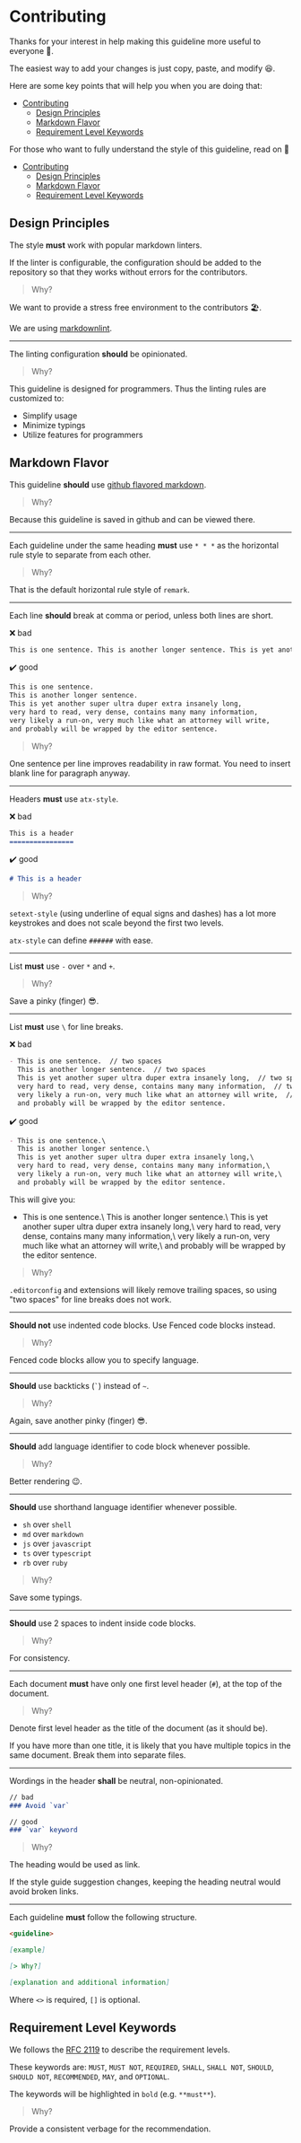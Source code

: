 <!-- omit in toc -->

# Contributing

Thanks for your interest in help making this guideline more useful to everyone 🌷.

The easiest way to add your changes is just copy, paste, and modify 😆.

Here are some key points that will help you when you are doing that:

<!-- no toc -->

- [Contributing](#contributing)
  - [Design Principles](#design-principles)
  - [Markdown Flavor](#markdown-flavor)
  - [Requirement Level Keywords](#requirement-level-keywords)

For those who want to fully understand the style of this guideline, read on 🥃

- [Contributing](#contributing)
  - [Design Principles](#design-principles)
  - [Markdown Flavor](#markdown-flavor)
  - [Requirement Level Keywords](#requirement-level-keywords)

## Design Principles

The style **must** work with popular markdown linters.

If the linter is configurable,
the configuration should be added to the repository so that they works without errors for the contributors.

> Why?

We want to provide a stress free environment to the contributors 🏖.

We are using [markdownlint](https://github.com/DavidAnson/markdownlint).

---

The linting configuration **should** be opinionated.

> Why?

This guideline is designed for programmers.
Thus the linting rules are customized to:

- Simplify usage
- Minimize typings
- Utilize features for programmers

## Markdown Flavor

This guideline **should** use [github flavored markdown](https://help.github.com/articles/github-flavored-markdown/).

> Why?

Because this guideline is saved in github and can be viewed there.

---

Each guideline under the same heading **must** use `* * *` as the horizontal rule style to separate from each other.

> Why?

That is the default horizontal rule style of `remark`.

---

Each line **should** break at comma or period, unless both lines are short.

❌ bad

```md
This is one sentence. This is another longer sentence. This is yet another super ultra duper extra insanely long, very hard to read, very dense, contains many many information, very likely a run-on, very much like what an attorney will write, and probably will be wrapped by the editor sentence.
```

✔️ good

```md
This is one sentence.
This is another longer sentence.
This is yet another super ultra duper extra insanely long,
very hard to read, very dense, contains many many information,
very likely a run-on, very much like what an attorney will write,
and probably will be wrapped by the editor sentence.
```

> Why?

One sentence per line improves readability in raw format.
You need to insert blank line for paragraph anyway.

---

Headers **must** use `atx-style`.

❌ bad

```md
This is a header
================
```

✔️ good

```md
# This is a header
```

> Why?

`setext-style` (using underline of equal signs and dashes) has a lot more keystrokes and does not scale beyond the first two levels.

`atx-style` can define `######` with ease.

---

List **must** use `-` over `*` and `+`.

> Why?

Save a pinky (finger) 😎.

---

List **must** use `\` for line breaks.

❌ bad

```md
- This is one sentence.  // two spaces
  This is another longer sentence.  // two spaces
  This is yet another super ultra duper extra insanely long,  // two spaces
  very hard to read, very dense, contains many many information,  // two spaces
  very likely a run-on, very much like what an attorney will write,  // two spaces
  and probably will be wrapped by the editor sentence.
```

✔️ good

```md
- This is one sentence.\
  This is another longer sentence.\
  This is yet another super ultra duper extra insanely long,\
  very hard to read, very dense, contains many many information,\
  very likely a run-on, very much like what an attorney will write,\
  and probably will be wrapped by the editor sentence.
```

This will give you:

- This is one sentence.\\
  This is another longer sentence.\\
  This is yet another super ultra duper extra insanely long,\\
  very hard to read, very dense, contains many many information,\\
  very likely a run-on, very much like what an attorney will write,\\
  and probably will be wrapped by the editor sentence.

> Why?

`.editorconfig` and extensions will likely remove trailing spaces,
so using "two spaces" for line breaks does not work.

---

**Should not** use indented code blocks. Use Fenced code blocks instead.

> Why?

Fenced code blocks allow you to specify language.

---

**Should** use backticks (`` ` ``) instead of `~`.

> Why?

Again, save another pinky (finger) 😎.

---

**Should** add language identifier to code block whenever possible.

> Why?

Better rendering 😉.

---

**Should** use shorthand language identifier whenever possible.

- `sh` over `shell`
- `md` over `markdown`
- `js` over `javascript`
- `ts` over `typescript`
- `rb` over `ruby`

> Why?

Save some typings.

---

**Should** use 2 spaces to indent inside code blocks.

> Why?

For consistency.

---

Each document **must** have only one first level header (`#`), at the top of the document.

> Why?

Denote first level header as the title of the document (as it should be).

If you have more than one title,
it is likely that you have multiple topics in the same document.
Break them into separate files.

---

Wordings in the header **shall** be neutral, non-opinionated.

```md
// bad
### Avoid `var`

// good
### `var` keyword
```

> Why?

The heading would be used as link.

If the style guide suggestion changes,
keeping the heading neutral would avoid broken links.

---

Each guideline **must** follow the following structure.

```md
<guideline>

[example]

[> Why?]

[explanation and additional information]
```

Where `<>` is required, `[]` is optional.

## Requirement Level Keywords

We follows the [RFC 2119](https://www.ietf.org/rfc/rfc2119.txt) to describe the requirement levels.

These keywords are: `MUST`, `MUST NOT`, `REQUIRED`, `SHALL`, `SHALL NOT`, `SHOULD`, `SHOULD NOT`, `RECOMMENDED`, `MAY`, and `OPTIONAL`.

The keywords will be highlighted in `bold` (e.g. `**must**`).

> Why?

Provide a consistent verbage for the recommendation.
